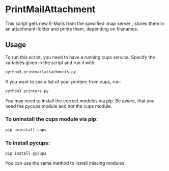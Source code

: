 # PrintMailAttachment
This script gets new E-Mails from the specified imap server , stores them in an attachment-folder and prints them, depending on filenames.


## Usage
To run this script, you need to have a running cups service.
Specify the variables given in the script and run it with:

```bash
python3 printmailattachments.py
```
If you want to see a list of your printers from cups, run:

```bash
python3 printers.py
```


You may need to install the correct modules via pip.
Be aware, that you need the pycups module and not the cups module.

### To uninstall the cups module via pip:

```bash
pip uninstall cups
```


### To install pycups:

```bash
pip install pycups
```


You can use the same method to install missing modules.
